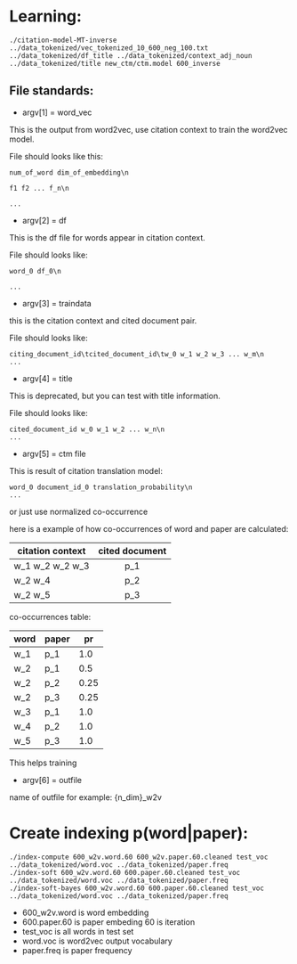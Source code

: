 # Learning:

```
./citation-model-MT-inverse ../data_tokenized/vec_tokenized_10_600_neg_100.txt ../data_tokenized/df_title ../data_tokenized/context_adj_noun ../data_tokenized/title new_ctm/ctm.model 600_inverse
```

## File standards:

* argv[1] = word_vec

This is the output from word2vec, use citation context to train the word2vec model. 


File should looks like this:

```
num_of_word dim_of_embedding\n

f1 f2 ... f_n\n

...
```

* argv[2] = df

This is the df file for words appear in citation context.

File should looks like:

```
word_0 df_0\n

...
```

* argv[3] = traindata

this is the citation context and cited document pair. 

File should looks like:

```
citing_document_id\tcited_document_id\tw_0 w_1 w_2 w_3 ... w_m\n
...
```

* argv[4] = title

This is deprecated, but you can test with title information.

File should looks like:

```
cited_document_id w_0 w_1 w_2 ... w_n\n
...
```

* argv[5] = ctm file

This is result of citation translation model:
```
word_0 document_id_0 translation_probability\n
...
```

or just use normalized co-occurrence 

here is a example of how co-occurrences of word and paper are calculated:

|citation context| cited document|
| -------------  |:-------------:|
|w_1 w_2 w_2 w_3 |            p_1|
|w_2 w_4         |            p_2|
|w_2 w_5         |            p_3|

co-occurrences table:

|word|paper|pr|
|--- | --- | ---|
|w_1 | p_1   |1.0|
|w_2 | p_1   |0.5|
|w_2 | p_2   |0.25|
|w_2 | p_3   |0.25|
|w_3 | p_1   |1.0|
|w_4 | p_2   |1.0|
|w_5 | p_3   |1.0|

This helps training




* argv[6] = outfile

name of outfile for example: 
{n_dim}_w2v


# Create indexing p(word|paper):

```
./index-compute 600_w2v.word.60 600_w2v.paper.60.cleaned test_voc ../data_tokenized/word.voc ../data_tokenized/paper.freq
./index-soft 600_w2v.word.60 600.paper.60.cleaned test_voc ../data_tokenized/word.voc ../data_tokenized/paper.freq
./index-soft-bayes 600_w2v.word.60 600.paper.60.cleaned test_voc ../data_tokenized/word.voc ../data_tokenized/paper.freq
```

* 600_w2v.word is word embedding
* 600.paper.60 is paper embeding 60 is iteration 
* test_voc is all words in test set
* word.voc is word2vec output vocabulary 
* paper.freq is paper frequency





